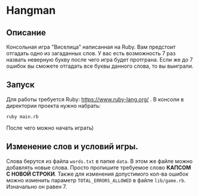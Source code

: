 # Hangman
## Описание
Консольная игра "Виселица" написанная на Ruby. Вам предстоит отгадать одно из загаданных слов. У вас есть возможность 7 раз назвать неверную букву после чего игра будет протграна. Если же до 7 ошибок вы сможете отгадать все буквы данного слова, то вы выиграли. 
## Запуск
Для работы требуется Ruby: https://www.ruby-lang.org/ .
В консоли в директории проекта нужно набрать:
~~~
ruby main.rb
~~~
После чего можно начать играть)
## Изменение слов и условий игры.
Слова берутся из файла `words.txt` в папке `data`. В этом же файле можно добавлять новые слова. Просто пропишите требуемое слово **КАПСОМ С НОВОЙ СТРОКИ**. Также для изменения допустимого кол-ва ошибок можно изменить параметр `TOTAL_ERRORS_ALLOWED` в файле `lib/game.rb`. Изначально он равен 7. 

